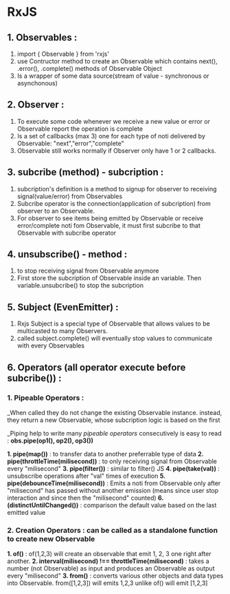 # RxJS

## 1. Observables :

1. import { Observable } from 'rxjs'
2. use Contructor method to create an Observable which contains next(), .error(), .complete() methods of Observable Object
3. Is a wrapper of some data source(stream of value - synchronous or asynchonous)

## 2. Observer :

1. To execute some code whenever we receive a new value or error or Observable report the operation is complete
2. Is a set of callbacks (max 3) one for each type of noti delivered by Observable: "next","error","complete"
3. Observable still works normally if Observer only have 1 or 2 callbacks.

## 3. subcribe (method) - subcription :

1. subcription's definition is a method to signup for observer to receiving signal(value/error) from Observables
1. Subcribe operator is the connection(application of subcription) from observer to an Observable.
2. For observer to see items being emitted by Observable or receive error/complete noti fom Observable, it must first subcribe to that Observable with subcribe operator

## 4. unsubscribe() - method : 

1. to stop receiving signal from Observable anymore
2. First store the subcription of Observable inside an variable. Then variable.unsubcribe() to stop the subcription

## 5. Subject (EvenEmitter) :

1. Rxjs Subject is a special type of Observable that allows values to be multicasted to many Observers.
2. called subject.complete() will eventually stop values to communicate with every Observables

## 6. Operators (all operator execute before subcribe()) :
### **1. Pipeable Operators** : 
_When called they do not change the existing Observable instance. instead, they return a new Observable, whose subcription logic is based on the first 

_Piping help to write many *pipeable operators* consecutively is easy to read : **obs.pipe(op1(), op2(), op3())**

**1. pipe(map())** : to transfer data to another preferrable type of data
**2. pipe(throttleTime(milisecond))** : to only receiving signal from Observable every "milisecond"
**3. pipe(filter())** : similar to filter() JS
**4. pipe(take(val))** : unsubscribe operations after "val" times of execution
**5. pipe(debounceTime(milisecond))** : Emits a noti from Observable only after "milisecond" has passed without another emission (means since user stop interaction and since then the "milisecond" counted)
**6. (distinctUntilChanged())** : comparison the default value based on the last emitted value

### **2. Creation Operators** : can be called as a standalone function to create new Observable 
**1. of()** : of(1,2,3) will create an observable that emit 1, 2, 3 one right after another.
**2. interval(milisecond) !== throttleTime(milisecond)** : takes a number (not Observable) as input and produces an Observable as output every "milisecond"
**3. from()** : converts various other objects and data types into Observable. from([1,2,3]) will emits 1,2,3 unlike of() will emit [1,2,3]